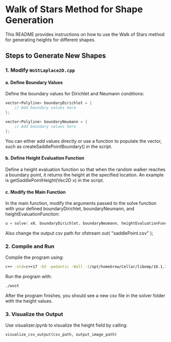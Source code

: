 # Walk of Stars Method for Shape Generation

This README provides instructions on how to use the Walk of Stars method for generating heights for different shapes.

## Steps to Generate New Shapes

### 1. Modify `WoStLaplace2D.cpp`

#### a. Define Boundary Values

Define the boundary values for Dirichlet and Neumann conditions:

```cpp
vector<Polyline> boundaryDirichlet = {
    // Add boundary values here
};

vector<Polyline> boundaryNeumann = {
    // Add boundary values here
};
```

You can either add values directly or use a function to populate the vector, such as createSaddlePointBoundary() in the script.

#### b. Define Height Evaluation Function

Define a height evaluation function so that when the random walker reaches a boundary point, it returns the height at the specified location. An example is getSaddlePointHeight(Vec2D x) in the script.

#### c. Modify the Main Function

In the main function, modify the arguments passed to the solve function with your defined boundaryDirichlet, boundaryNeumann, and heightEvaluationFunction:

```cpp
u = solve( x0, boundaryDirichlet, boundaryNeumann, heightEvaluationFunction);
```

Also change the output csv path for ofstream out( "saddlePoint.csv" ); 

### 2. Compile and Run

Compile the program using:

```bash
c++ -std=c++17 -O3 -pedantic -Wall -I/opt/homebrew/Cellar/libomp/18.1.1/include WoStLaplace2D.cpp -o wost-opt -L/opt/homebrew/Cellar/libomp/18.1.1/lib -lomp
```

Run the program with:

```bash
./wost
```

After the program finishes, you should see a new csv file in the solver folder with the height values.

### 3. Visualize the Output

Use visualizer.ipynb to visualize the height field by calling:

```python
visualize_csv_output(csv_path, output_image_path)
```